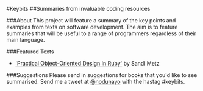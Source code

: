 #Keybits
##Summaries from invaluable coding resources

###About
This project will feature a summary of the key points and examples from texts on software development. The aim is to feature summaries that will be useful to a range of programmers regardless of their main language. 

###Featured Texts
* ['Practical Object-Oriented Design In Ruby'](http://www.amazon.co.uk/Practical-Object-Oriented-Design-Ruby/dp/0321721330/) by Sandi Metz

###Suggestions
Please send in suggestions for books that you'd like to see summarised. Send me a tweet at [@nodunayo](http://www.twitter.com/nodunayo) with the hastag #keybits. 

